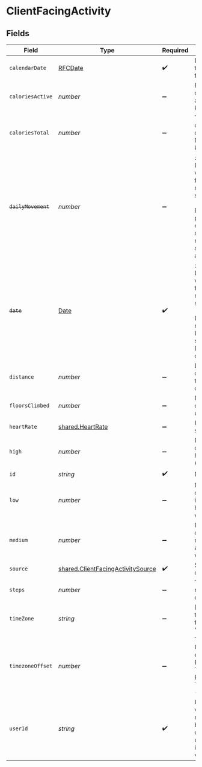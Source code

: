 # ClientFacingActivity


## Fields

| Field                                                                                                                                                                                                                                                 | Type                                                                                                                                                                                                                                                  | Required                                                                                                                                                                                                                                              | Description                                                                                                                                                                                                                                           |
| ----------------------------------------------------------------------------------------------------------------------------------------------------------------------------------------------------------------------------------------------------- | ----------------------------------------------------------------------------------------------------------------------------------------------------------------------------------------------------------------------------------------------------- | ----------------------------------------------------------------------------------------------------------------------------------------------------------------------------------------------------------------------------------------------------- | ----------------------------------------------------------------------------------------------------------------------------------------------------------------------------------------------------------------------------------------------------- |
| `calendarDate`                                                                                                                                                                                                                                        | [RFCDate](../../../types/rfcdate.md)                                                                                                                                                                                                                  | :heavy_check_mark:                                                                                                                                                                                                                                    | Date of the summary in the YYYY-mm-dd format.                                                                                                                                                                                                         |
| `caloriesActive`                                                                                                                                                                                                                                      | *number*                                                                                                                                                                                                                                              | :heavy_minus_sign:                                                                                                                                                                                                                                    | Energy consumption caused by the physical activity of the day in kilocalories::kilocalories                                                                                                                                                           |
| `caloriesTotal`                                                                                                                                                                                                                                       | *number*                                                                                                                                                                                                                                              | :heavy_minus_sign:                                                                                                                                                                                                                                    | Total energy consumption during the day including Basal Metabolic Rate in kilocalories::kilocalories                                                                                                                                                  |
| ~~`dailyMovement`~~                                                                                                                                                                                                                                   | *number*                                                                                                                                                                                                                                              | :heavy_minus_sign:                                                                                                                                                                                                                                    | : warning: ** DEPRECATED **: This will be removed in a future release, please migrate away from it as soon as possible.<br/><br/>Deprecated. Daily physical activity as equal meters i.e. amount of walking needed to get the same amount of activity::meters |
| ~~`date`~~                                                                                                                                                                                                                                            | [Date](https://developer.mozilla.org/en-US/docs/Web/JavaScript/Reference/Global_Objects/Date)                                                                                                                                                         | :heavy_check_mark:                                                                                                                                                                                                                                    | : warning: ** DEPRECATED **: This will be removed in a future release, please migrate away from it as soon as possible.<br/><br/>Date of the specified record, formatted as ISO8601 datetime string in UTC 00:00. Deprecated in favour of calendar_date. |
| `distance`                                                                                                                                                                                                                                            | *number*                                                                                                                                                                                                                                              | :heavy_minus_sign:                                                                                                                                                                                                                                    | Distance traveled during activities throughout the day::meters                                                                                                                                                                                        |
| `floorsClimbed`                                                                                                                                                                                                                                       | *number*                                                                                                                                                                                                                                              | :heavy_minus_sign:                                                                                                                                                                                                                                    | Number of floors climbed by the user::count                                                                                                                                                                                                           |
| `heartRate`                                                                                                                                                                                                                                           | [shared.HeartRate](../../../sdk/models/shared/heartrate.md)                                                                                                                                                                                           | :heavy_minus_sign:                                                                                                                                                                                                                                    | Heart rate daily summary.                                                                                                                                                                                                                             |
| `high`                                                                                                                                                                                                                                                | *number*                                                                                                                                                                                                                                              | :heavy_minus_sign:                                                                                                                                                                                                                                    | Number of minutes during the day with high intensity activity (e.g. running)::minutes                                                                                                                                                                 |
| `id`                                                                                                                                                                                                                                                  | *string*                                                                                                                                                                                                                                              | :heavy_check_mark:                                                                                                                                                                                                                                    | N/A                                                                                                                                                                                                                                                   |
| `low`                                                                                                                                                                                                                                                 | *number*                                                                                                                                                                                                                                              | :heavy_minus_sign:                                                                                                                                                                                                                                    | Number of minutes during the day with low intensity activity (e.g. household work)::minutes                                                                                                                                                           |
| `medium`                                                                                                                                                                                                                                              | *number*                                                                                                                                                                                                                                              | :heavy_minus_sign:                                                                                                                                                                                                                                    | Number of minutes during the day with medium intensity activity (e.g. walking)::minutes                                                                                                                                                               |
| `source`                                                                                                                                                                                                                                              | [shared.ClientFacingActivitySource](../../../sdk/models/shared/clientfacingactivitysource.md)                                                                                                                                                         | :heavy_check_mark:                                                                                                                                                                                                                                    | Source the data has come from.                                                                                                                                                                                                                        |
| `steps`                                                                                                                                                                                                                                               | *number*                                                                                                                                                                                                                                              | :heavy_minus_sign:                                                                                                                                                                                                                                    | Total number of steps registered during the day::steps                                                                                                                                                                                                |
| `timeZone`                                                                                                                                                                                                                                            | *string*                                                                                                                                                                                                                                              | :heavy_minus_sign:                                                                                                                                                                                                                                    | [DEPRECATED] The time zone full identifier for the data. Example: 'Europe/London'.                                                                                                                                                                    |
| `timezoneOffset`                                                                                                                                                                                                                                      | *number*                                                                                                                                                                                                                                              | :heavy_minus_sign:                                                                                                                                                                                                                                    | Timezone offset from UTC as seconds. For example, EEST (Eastern European Summer Time, +3h) is 10800. PST (Pacific Standard Time, -8h) is -28800::seconds                                                                                              |
| `userId`                                                                                                                                                                                                                                              | *string*                                                                                                                                                                                                                                              | :heavy_check_mark:                                                                                                                                                                                                                                    | User id returned by vital create user request. This id should be stored in your database against the user and used for all interactions with the vital api.                                                                                           |